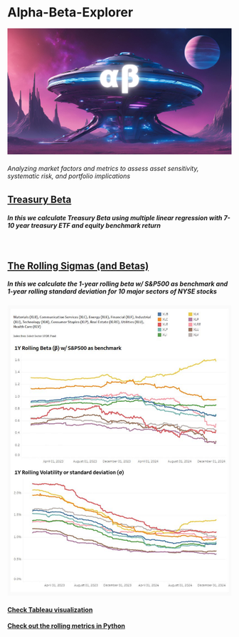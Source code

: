 # Alpha-Beta-Explorer

<img src="screenshots/ab.png" alt="Description" width="800">

###### Analyzing market factors and metrics to assess asset sensitivity, systematic risk, and portfolio implications <br/>

## [Treasury Beta](https://github.com/s1dewalker/Alpha-Beta-Explorer/blob/main/py_files/Betas.ipynb)
##### In this we calculate Treasury Beta using multiple linear regression with 7-10 year treasury ETF and equity benchmark return 
<br/>

## [The Rolling Sigmas (and Betas)](https://github.com/s1dewalker/Alpha-Beta-Explorer/blob/main/py_files/The_Rolling_Sigmas.ipynb)
##### In this we calculate the 1-year rolling beta w/ S&P500 as benchmark and 1-year rolling standard deviation for 10 major sectors of NYSE stocks

<img src="screenshots/rolling_metrics.JPG" alt="Description" width="800">

#### [Check Tableau visualization](https://public.tableau.com/app/profile/sujay.bahumik/viz/TheRollingSigmasandBetas/Dashboard1#2)
#### [Check out the rolling metrics in Python](https://github.com/s1dewalker/Alpha-Beta-Explorer/blob/main/py_files/The_Rolling_Sigmas.ipynb)
